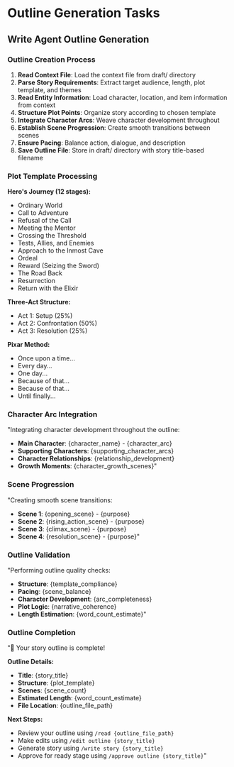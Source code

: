 # Outline Generation Tasks

## Write Agent Outline Generation

### Outline Creation Process

1. **Read Context File**: Load the context file from draft/ directory
2. **Parse Story Requirements**: Extract target audience, length, plot template, and themes
3. **Read Entity Information**: Load character, location, and item information from context
4. **Structure Plot Points**: Organize story according to chosen template
5. **Integrate Character Arcs**: Weave character development throughout
6. **Establish Scene Progression**: Create smooth transitions between scenes
7. **Ensure Pacing**: Balance action, dialogue, and description
8. **Save Outline File**: Store in draft/ directory with story title-based filename

### Plot Template Processing

**Hero's Journey (12 stages):**
- Ordinary World
- Call to Adventure
- Refusal of the Call
- Meeting the Mentor
- Crossing the Threshold
- Tests, Allies, and Enemies
- Approach to the Inmost Cave
- Ordeal
- Reward (Seizing the Sword)
- The Road Back
- Resurrection
- Return with the Elixir

**Three-Act Structure:**
- Act 1: Setup (25%)
- Act 2: Confrontation (50%)
- Act 3: Resolution (25%)

**Pixar Method:**
- Once upon a time...
- Every day...
- One day...
- Because of that...
- Because of that...
- Until finally...

### Character Arc Integration
"Integrating character development throughout the outline:
- **Main Character**: {character_name} - {character_arc}
- **Supporting Characters**: {supporting_character_arcs}
- **Character Relationships**: {relationship_development}
- **Growth Moments**: {character_growth_scenes}"

### Scene Progression
"Creating smooth scene transitions:
- **Scene 1**: {opening_scene} - {purpose}
- **Scene 2**: {rising_action_scene} - {purpose}
- **Scene 3**: {climax_scene} - {purpose}
- **Scene 4**: {resolution_scene} - {purpose}"

### Outline Validation
"Performing outline quality checks:
- **Structure**: {template_compliance}
- **Pacing**: {scene_balance}
- **Character Development**: {arc_completeness}
- **Plot Logic**: {narrative_coherence}
- **Length Estimation**: {word_count_estimate}"

### Outline Completion
"🎯 Your story outline is complete!

**Outline Details:**
- **Title**: {story_title}
- **Structure**: {plot_template}
- **Scenes**: {scene_count}
- **Estimated Length**: {word_count_estimate}
- **File Location**: {outline_file_path}

**Next Steps:**
- Review your outline using `/read {outline_file_path}`
- Make edits using `/edit outline {story_title}`
- Generate story using `/write story {story_title}`
- Approve for ready stage using `/approve outline {story_title}`"

